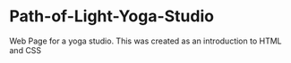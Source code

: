 # Path-of-Light-Yoga-Studio

Web Page for a yoga studio.  This was created as an introduction to HTML and CSS
